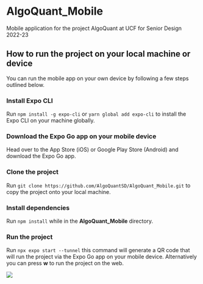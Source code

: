 # AlgoQuant_Mobile

Mobile application for the project AlgoQuant at UCF for Senior Design 2022-23

## How to run the project on your local machine or device

You can run the mobile app on your own device by following a few steps outlined below.

### Install Expo CLI

Run `npm install -g expo-cli` or `yarn global add expo-cli` to install the Expo CLI on your machine globally.

### Download the Expo Go app on your mobile device

Head over to the App Store (iOS) or Google Play Store (Android) and download the Expo Go app.

### Clone the project

Run `git clone https://github.com/AlgoQuantSD/AlgoQuant_Mobile.git` to copy the project onto your local machine.

### Install dependencies

Run `npm install` while in the **AlgoQuant_Mobile** directory.

### Run the project

Run `npx expo start --tunnel` this command will generate a QR code that will run the project via the Expo Go app on your mobile device. Alternatively you can press **w** to run the project on the web.

![](https://ibb.co/88bn3F5)
